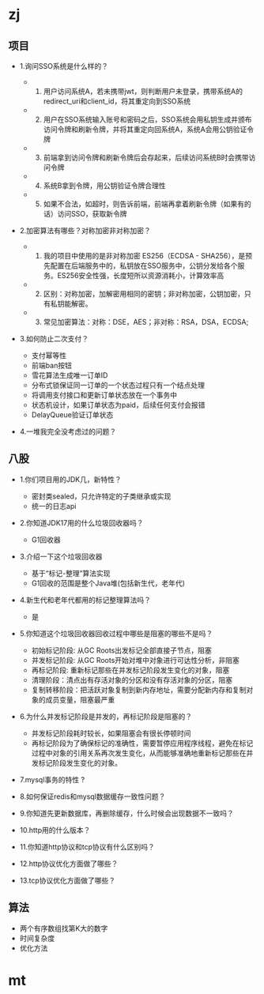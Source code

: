 # zj
## 项目
- 1.询问SSO系统是什么样的？
    - 1. 用户访问系统A，若未携带jwt，则判断用户未登录，携带系统A的redirect_uri和client_id，将其重定向到SSO系统
    - 2. 用户在SSO系统输入账号和密码之后，SSO系统会用私钥生成并颁布访问令牌和刷新令牌，并将其重定向回系统A，系统A会用公钥验证令牌
    - 3. 前端拿到访问令牌和刷新令牌后会存起来，后续访问系统B时会携带访问令牌
    - 4. 系统B拿到令牌，用公钥验证令牌合理性 
    - 5. 如果不合法，如超时，则告诉前端，前端再拿着刷新令牌（如果有的话）访问SSO，获取新令牌

- 2.加密算法有哪些？对称加密非对称加密？
    - 1. 我的项目中使用的是非对称加密 ES256（ECDSA - SHA256），是预先配置在后端服务中的，私钥放在SSO服务中，公钥分发给各个服务。ES256安全性强，长度短所以资源消耗小，计算效率高
    - 2. 区别：对称加密，加解密用相同的密钥；非对称加密，公钥加密，只有私钥能解密。
    - 3. 常见加密算法：对称：DSE，AES；非对称：RSA，DSA，ECDSA;

- 3.如何防止二次支付？
    - 支付幂等性
    - 前端ban按钮
    - 雪花算法生成唯一订单ID
    - 分布式锁保证同一订单的一个状态过程只有一个结点处理
    - 将调用支付接口和更新订单状态放在一个事务中
    - 状态机设计，如果订单状态为paid，后续任何支付会报错
    - DelayQueue验证订单状态

- 4.一堆我完全没考虑过的问题？ 

## 八股
- 1.你们项目用的JDK几，新特性？ 
    - 密封类sealed，只允许特定的子类继承或实现
    - 统一的日志api

- 2.你知道JDK17用的什么垃圾回收器吗？ 
    - G1回收器

- 3.介绍一下这个垃圾回收器 
    - 基于“标记-整理”算法实现
    - G1回收的范围是整个Java堆(包括新生代，老年代)

- 4.新生代和老年代都用的标记整理算法吗？ 
    - 是

- 5.你知道这个垃圾回收器回收过程中哪些是阻塞的哪些不是吗？ 
    - 初始标记阶段: 从GC Roots出发标记全部直接子节点，阻塞
    - 并发标记阶段: 从GC Roots开始对堆中对象进行可达性分析，非阻塞
    - 再标记阶段: 重新标记那些在并发标记阶段发生变化的对象，阻塞
    - 清理阶段：清点出有存活对象的分区和没有存活对象的分区，阻塞
    - 复制转移阶段：把活跃对象复制到新内存地址，需要分配新内存和复制对象的成员变量，阻塞最严重

- 6.为什么并发标记阶段是并发的，再标记阶段是阻塞的？
    - 并发标记阶段耗时较长，如果阻塞会有很长停顿时间
    - 再标记阶段为了确保标记的准确性，需要暂停应用程序线程，避免在标记过程中对象的引用关系再次发生变化，从而能够准确地重新标记那些在并发标记阶段发生变化的对象。

- 7.mysql事务的特性 ?
- 8.如何保证redis和mysql数据缓存一致性问题？ 
- 9.你知道先更新数据库，再删除缓存，什么时候会出现数据不一致吗？ 
- 10.http用的什么版本？
- 11.你知道http协议和tcp协议有什么区别吗？
- 12.http协议优化方面做了哪些？
- 13.tcp协议优化方面做了哪些？

## 算法
- 两个有序数组找第K大的数字 
- 时间复杂度 
- 优化方法 

# mt

